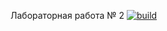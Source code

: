 Лабораторная работа № 2 [![build](https://github.com/Meln1kIvan/RPBDiS_2/actions/workflows/dotnet.yml/badge.svg)](https://github.com/Meln1kIvan/RPBDiS_2/actions/workflows/dotnet.yml)
